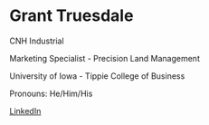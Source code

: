 # Grant Truesdale

CNH Industrial

Marketing Specialist - Precision Land Management

University of Iowa - Tippie College of Business

Pronouns: He/Him/His

<a href="https://www.linkedin.com/in/grant-truesdale-330612154/" rel="nofollow">LinkedIn</a>
